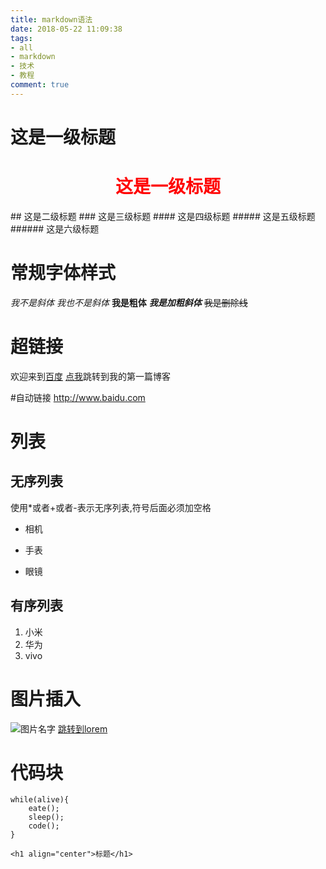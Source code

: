 ```yaml
---
title: markdown语法
date: 2018-05-22 11:09:38
tags:
- all
- markdown
- 技术
- 教程
comment: true
---
```

# 这是一级标题
<h1 style="color:red" align="center">这是一级标题</h1>
## 这是二级标题
### 这是三级标题
#### 这是四级标题
##### 这是五级标题
###### 这是六级标题

# 常规字体样式
*我不是斜体*
_我也不是斜体_
**我是粗体**
***我是加粗斜体***
~~我是删除线~~

# 超链接
欢迎来到[百度](http://www.baidu.com)
[点我](http://127.0.0.1:4000/2018/05/22/%E8%BF%99%E6%98%AF%E6%88%91%E7%9A%84%E7%AC%AC%E4%B8%80%E7%AF%87%E5%8D%9A%E5%AE%A2/)跳转到我的第一篇博客

#自动链接
<http://www.baidu.com>

# 列表
## 无序列表
使用*或者+或者-表示无序列表,符号后面必须加空格
* 相机
+ 手表
- 眼镜
## 有序列表
1. 小米
2. 华为
3. vivo

# 图片插入
![图片名字](http://127.0.0.1/1111.png)
[跳转到lorem](http://127.0.0.1/lorem.html)

# 代码块
```
while(alive){
    eate();
    sleep();
    code();
}
```

```
<h1 align="center">标题</h1>
```
